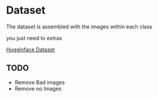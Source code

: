 # Dataset

The dataset is assembled with the images within each class

you just need to extras

[Hugginface Dataset](https://huggingface.co/datasets/Jackestar/RLCS_circuit_IEC_diagrams/)

## TODO

* Remove Bad images
* Remove no Images